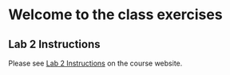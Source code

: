 # Welcome to the class exercises

## Lab 2 Instructions

<!---
This is a comment
-->

Please see <a href="https://www.youtube.com/watch?v=dQw4w9WgXcQ" target="_blank">Lab 2 Instructions</a> on the course website.
